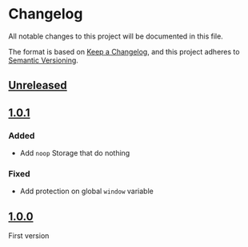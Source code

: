 # Changelog
All notable changes to this project will be documented in this file.

The format is based on [Keep a Changelog](https://keepachangelog.com/en/1.0.0/),
and this project adheres to [Semantic Versioning](https://semver.org/spec/v2.0.0.html).

## [Unreleased]

## [1.0.1]

### Added

- Add `noop` Storage that do nothing

### Fixed

- Add protection on global `window` variable

## [1.0.0]

First version

[Unreleased]: https://github.com/MacFJA/svelte-persistent-store/compare/1.0.1...HEAD
[1.0.1]: https://github.com/MacFJA/svelte-persistent-store/releases/tag/1.0.1
[1.0.0]: https://github.com/MacFJA/svelte-persistent-store/releases/tag/1.0.0
